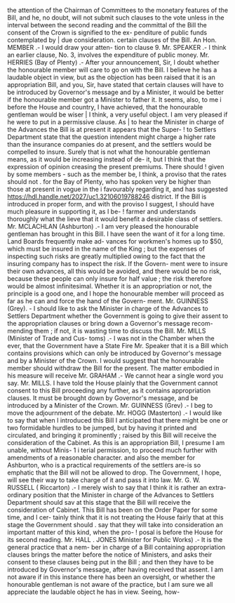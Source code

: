 the attention of the Chairman of Committees to the monetary features of the Bill, and he, no doubt, will not submit such clauses to the vote unless in the interval between the second reading and the committal of the Bill the consent of the Crown is signified to the ex- penditure of public funds contemplated by | due consideration. certain clauses of the Bill. An Hon. MEMBER .- I would draw your atten- tion to clause 9. Mr. SPEAKER .- I think an earlier clause, No. 3, involves the expenditure of public money. Mr. HERRIES (Bay of Plenty) .- After your announcement, Sir, I doubt whether the honourable member will care to go on with the Bill. I believe he has a laudable object in view, but as the objection has been raised that it is an appropriation Bill, and you, Sir, have stated that certain clauses will have to be introduced by Governor's message and by a Minister, it would be better if the honourable member got a Minister to father it. It seems, also, to me i before the House and country, I have achieved, that the honourable gentleman would be wiser | I think, a very useful object. I am very pleased if he were to put in a permissive clause. As | to hear the Minister in charge of the Advances the Bill is at present it appears that the Super- ! to Settlers Department state that the question intendent might charge a higher rate than the insurance companies do at present, and the settlers would be compelled to insure. Surely that is not what the honourable gentleman means, as it would be increasing instead of de- it, but I think that the expression of opinion creasing the present premiums. There should ! given by some members - such as the member be, I think, a proviso that the rates should not . for the Bay of Plenty, who has spoken very be higher than those at present in vogue in the i favourably regarding it, and has suggested https://hdl.handle.net/2027/uc1.32106019788246 district. If the Bill is introduced in proper form, and with the proviso I suggest, I should have much pleasure in supporting it, as I be- ! farmer and understands thoroughly what the lieve that it would benefit a desirable class of settlers. Mr. MCLACHLAN (Ashburton) .- I am very pleased the honourable gentleman has brought in this Bill. I have seen the want of it for a long time. Land Boards frequently make ad- vances for workmen's homes up to $50, which must be insured in the name of the King ; but the expenses of inspecting such risks are greatly multiplied owing to the fact that the insuring company has to inspect the risk. If the Govern- ment were to insure their own advances, all this would be avoided, and there would be no risk, because these people can only insure for half value ; the risk therefore would be almost infinitesimal. Whether it is an appropriation or not, the principle is a good one, and I hope the honourable member will proceed as far as he can and force the hand of the Govern- ment. Mr. GUINNESS (Grey). - I should like to ask the Minister in charge of the Advances to Settlers Department whether the Government is going to give their assent to the appropriation clauses or bring down a Governor's message recom- mending them ; if not, it is wasting time to discuss the Bill. Mr. MILLS (Minister of Trade and Cus- toms) .- I was not in the Chamber when the ever, that the Government have a State Fire Mr. Speaker that it is a Bill which contains provisions which can only be introduced by Governor's message and by a Minister of the Crown. I would suggest that the honourable member should withdraw the Bill for the present. The matter embodied in his measure will receive Mr. GRAHAM .- We cannot hear a single word you say. Mr. MILLS. I have told the House plainly that the Government cannot consent to this Bill proceeding any further, as it contains appropriation clauses. It must be brought down by Governor's message, and be introduced by a Minister of the Crown. Mr. GUINNESS (Grev) .- I beg to move the adjournment of the debate. Mr. HOGG (Masterton) .- I would like to say that when I introduced this Bill I anticipated that there might be one or two formidable hurdles to be jumped, but by having it printed and circulated, and bringing it prominently ; raised by this Bill will receive the consideration of the Cabinet. As this is an appropriation Bill, I presume I am unable, without Minis- 1 i terial permission, to proceed much further with amendments of a reasonable character. and also the member for Ashburton, who is a practical requirements of the settlers are-is so emphatic that the Bill will not be allowed to drop. The Government, I hope, will see their way to take charge of it and pass it into law. Mr. G. W. RUSSELL ( Riccarton) .- I merely wish to say that I think it is rather an extra- ordinary position that the Minister in charge of the Advances to Settlers Department should sav at this stage that the Bill will receive the consideration of Cabinet. This Bill has been on the Order Paper for some time, and I cer- tainly think that it is not treating the House fairly that at this stage the Government should . say that they will take into consideration an important matter of this kind, when the pro- ! posal is before the House for its second reading. Mr. HALL . JONES Minister for Public Works) .- It is the general practice that a nem- ber in charge of a Bill containing appropriation clauses brings the matter before the notice of Ministers, and asks their consent to these clauses being put in the Bill ; and then they have to be introduced by Governor's message, after having received that assent. I am not aware if in this instance there has been an oversight, or whether the honourable gentleman is not aware of the practice, but I am sure we all appreciate the laudable object he has in view. Seeing, how- 